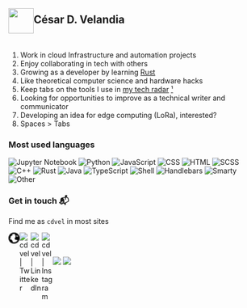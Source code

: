<h2 align="left">
<img src="https://res.cloudinary.com/cdvel/image/upload/v1612791504/logos/cdv_hexa.svg" height="50px" width="50px" align="left" style="float:left; overflow: hidden; margin-top:-10px;"/>
César D. Velandia
</h2>
<br/>

1. Work in cloud Infrastructure and automation projects
2. Enjoy collaborating in tech with others
3. Growing as a developer by learning [Rust](https://github.com/search?q=rust)
4. Like theoretical computer science and hardware hacks
6. Keep tabs on the tools I use in [my tech radar][tech-radar] [¹][tech-radar-post]
7. Looking for opportunities to improve as a technical writer and communicator
5. Developing an idea for edge computing (LoRa), interested?
8. Spaces > Tabs

### Most used languages

![Jupyter Notebook](https://img.shields.io/static/v1?style=flat-square&label=%20&color=222&labelColor=%23DA5B0B&message=Jupyter%20Notebook%EF%B8%B139.8%25)
![Python](https://img.shields.io/static/v1?style=flat-square&label=%20&color=222&labelColor=%233572A5&message=Python%EF%B8%B116.8%25)
![JavaScript](https://img.shields.io/static/v1?style=flat-square&label=%20&color=222&labelColor=%23f1e05a&message=JavaScript%EF%B8%B116.3%25)
![CSS](https://img.shields.io/static/v1?style=flat-square&label=%20&color=222&labelColor=%23563d7c&message=CSS%EF%B8%B111.4%25)
![HTML](https://img.shields.io/static/v1?style=flat-square&label=%20&color=222&labelColor=%23e34c26&message=HTML%EF%B8%B14.7%25)
![SCSS](https://img.shields.io/static/v1?style=flat-square&label=%20&color=222&labelColor=%23c6538c&message=SCSS%EF%B8%B13.4%25)
![C++](https://img.shields.io/static/v1?style=flat-square&label=%20&color=222&labelColor=%23f34b7d&message=C%2B%2B%EF%B8%B12.9%25)
![Rust](https://img.shields.io/static/v1?style=flat-square&label=%20&color=222&labelColor=%23dea584&message=Rust%EF%B8%B11.8%25)
![Java](https://img.shields.io/static/v1?style=flat-square&label=%20&color=222&labelColor=%23b07219&message=Java%EF%B8%B10.7%25)
![TypeScript](https://img.shields.io/static/v1?style=flat-square&label=%20&color=222&labelColor=%232b7489&message=TypeScript%EF%B8%B10.5%25)
![Shell](https://img.shields.io/static/v1?style=flat-square&label=%20&color=222&labelColor=%2389e051&message=Shell%EF%B8%B10.3%25)
![Handlebars](https://img.shields.io/static/v1?style=flat-square&label=%20&color=222&labelColor=%23f7931e&message=Handlebars%EF%B8%B10.3%25)
![Smarty](https://img.shields.io/static/v1?style=flat-square&label=%20&color=222&labelColor=%23ededed&message=Smarty%EF%B8%B10.1%25)
![Other](https://img.shields.io/static/v1?style=flat-square&label=%20&color=222&labelColor=%23ededed&message=Other%EF%B8%B10.3%25)

### Get in touch 📬

Find me as `cdvel` in most sites

[<img align="left" alt="cesar.velandia.co" width="22px" src="https://raw.githubusercontent.com/iconic/open-iconic/master/svg/globe.svg" />][website]
[<img align="left" alt="cdvel | Twitter" width="22px" src="https://cdn.jsdelivr.net/npm/simple-icons@v3/icons/twitter.svg" />][twitter]
[<img align="left" alt="cdvel | LinkedIn" width="22px" src="https://cdn.jsdelivr.net/npm/simple-icons@v3/icons/linkedin.svg" />][linkedin]
[<img align="left" alt="cdvel | Instagram" width="22px" src="https://cdn.jsdelivr.net/npm/simple-icons@v3/icons/instagram.svg" />][instagram]


[tech-radar]: https://cdvel.github.io/tech-radar
[tech-radar-post]: https://cesar.velandia.co/tech-radar/
[website]: https://cesar.velandia.co
[twitter]: https://twitter.com/cdvel
[instagram]: https://instagram.com/cdvel
[linkedin]: https://linkedin.com/in/cdvelandia

<br/><br/>

![](https://komarev.com/ghpvc/?username=cdvel&style=flat-square)
![](https://hit.yhype.me/github/profile?user_id=10421005)
